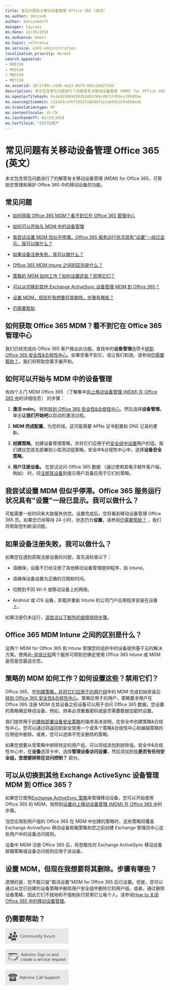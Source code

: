 ```yaml
---
title: 常见问题有关移动设备管理 Office 365 (英文）
ms.author: deniseb
author: denisebmsft
manager: laurawi
ms.date: 12/30/2016
ms.audience: Admin
ms.topic: reference
ms.service: o365-administration
localization_priority: Normal
search.appverid:
- MOE150
- MED150
- MBS150
- MET150
ms.assetid: 3871f99c-c9db-4a23-86f9-902c1b02f58d
description: 本文包含常见问题进行了的解答有关移动设备管理 (MDM) for Office 365，可帮助您管理和保护 Office 365 中的移动设备的功能。
ms.openlocfilehash: 6c4a5b3603d392b3d83769cd0f17450ce70565be
ms.sourcegitcommit: c31424cafbf1953f2864d7e2ceb95b329a694edb
ms.translationtype: MT
ms.contentlocale: zh-CN
ms.lasthandoff: 08/29/2018
ms.locfileid: "23272267"
---
```

# <a name="frequently-asked-questions-about-mobile-device-management-for-office-365"></a>常见问题有关移动设备管理 Office 365 (英文）

本文包含常见问题进行了的解答有关移动设备管理 (MDM) for Office 365，可帮助您管理和保护 Office 365 中的移动设备的功能。
  
## <a name="faqs"></a>常见问题

- [如何获取 Office 365 MDM？看不到它在 Office 365 管理中心](#how-can-i-get-mdm-for-office-365-i-dont-see-it-in-the-office-365-admin-center)
    
- [如何可以开始与 MDM 中的设备管理](#how-can-i-get-started-with-device-management-in-mdm)
    
- [我尝试设置 MDM 但似乎停滞。Office 365 服务运行状况具有"设置"一段已显示。我可以做什么？](#im-trying-to-set-up-mdm-but-it-seems-stuck-the-office-365-service-health-has-been-showing-provisioning-for-a-while-what-can-i-do)
    
- [如果设备注册失败，我可以做什么？](#what-can-i-do-if-device-enrollment-fails)
    
- [Office 365 MDM Intune 之间的区别是什么？](#whats-the-difference-between-intune-and-mdm-for-office-365)
    
- [策略的 MDM 如何工作？如何设置这些？禁用它们？](#how-do-policies-work-for-mdm-how-do-i-set-them-up-disable-them)
    
- [可以从切换到其他 Exchange ActiveSync 设备管理 MDM 到 Office 365？](#can-i-switch-from-exchange-activesync-device-management-to-mdm-for-office-365)
    
- [设置 MDM，但现在我想要将其删除。步骤有哪些？](#i-set-up-mdm-but-now-i-want-to-remove-it-what-are-the-steps)
    
- [仍需要帮助](#still-need-help)
    
## <a name="how-can-i-get-mdm-for-office-365-i-dont-see-it-in-the-office-365-admin-center"></a>如何获取 Office 365 MDM？看不到它在 Office 365 管理中心

我们已经完成向 Office 365 客户推出此功能。查找中的**设备管理**选项卡[转到 Office 365 安全性&amp;合规性中心](https://support.office.com/article/7e696a40-b86b-4a20-afcc-559218b7b1b8)。如果您看不到它，请让我们知道。请参阅[仍需要帮助？](#still-need-help)，我们将帮助您着手展开和。 
  
## <a name="how-can-i-get-started-with-device-management-in-mdm"></a>如何可以开始与 MDM 中的设备管理

有四个入门 MDM Office 365 （了解集中[向上移动设备管理 (MDM) 在 Office 365 中](set-up-mobile-device-management.md)的详细信息） 的步骤：
  
1. **激活 mdm。** 转到[转到 Office 365 安全性&amp;合规性中心](https://support.office.com/article/7e696a40-b86b-4a20-afcc-559218b7b1b8)，然后选择**设备管理**。单击**让我们开始吧**以启动的激活过程。 
    
2. **MDM 完成配置**。为您的域，这可能需要 APNs 证书配置和 DNS 记录的更新。 
    
3. **创建策略**。创建设备管理策略，并将它们应用于的[安全组中设置](create-device-security-policies.md)用户的组。我们建议您首先部署到小型测试组策略。安全中&amp;合规性中心中，选择**设备安全策略**。
    
4. **用户注册设备。** 在尝试访问 Office 365 数据 （通过使用其电子邮件客户端，例如） 时，将[注册其设备](enroll-your-mobile-device.md)到提示用户具备应用于它们的策略。 
    
## <a name="im-trying-to-set-up-mdm-but-it-seems-stuck-the-office-365-service-health-has-been-showing-provisioning-for-a-while-what-can-i-do"></a>我尝试设置 MDM 但似乎停滞。Office 365 服务运行状况具有"设置"一段已显示。我可以做什么？

可能需要一些时间来大致服务供您。设置完成后，您将看到移动设备管理 Office 365 页。如果您已经等待 24 小时，状态仍为**设置**，请参阅[仍需要帮助？](#still-need-help) ，我们将帮助您判断该问题。 
  
## <a name="what-can-i-do-if-device-enrollment-fails"></a>如果设备注册失败，我可以做什么？

如果您在遇到获取注册设备的问题，首先请检查以下：
  
- 请确保，设备不已经注册了其他移动设备管理提供程序，如 Intune。
    
- 请确保设备设置为正确的日期和时间。
    
- 切换到不同 Wi-fi 或移动设备上的网络。
    
- Android 或 iOS 设备，卸载并重新 Intune 的公司门户应用程序安装在设备上。
    
如果注册仍未运行，[请尝试以下额外的故障排除步骤](troubleshoot-mdm.md)。
  
## <a name="whats-the-difference-between-intune-and-mdm-for-office-365"></a>Office 365 MDM Intune 之间的区别是什么？

这两个 MDM for Office 365 和 Intune 管理您的组织中的设备提供基于云的解决方案。使用此[-并排比较](choose-between-mdm-and-intune.md)两个服务可帮助您确定使用 Office 365 Intune 或 MDM 是否是您最适合您。 
  
## <a name="how-do-policies-work-for-mdm-how-do-i-set-them-up-disable-them"></a>策略的 MDM 如何工作？如何设置这些？禁用它们？

Office 365，您[创建策略，并将它们应用于的用户组](create-device-security-policies.md)中的 MDM 完成初始安装后[转到 Office 365 安全性&amp;合规性中心](https://support.office.com/article/7e696a40-b86b-4a20-afcc-559218b7b1b8)。策略应用于的用户，策略要求用户在 Office 365 注册 MDM 在其设备之前设备可以用于访问 Office 365 数据。您设置的策略确定移动设备，例如，频率必须重置密码或是否需要数据加密的设置。 
  
我们提供用于[创建和部署设备安全策略](create-device-security-policies.md)的循序渐进说明。在安全中创建策略&amp;合规性中心，您可以通过将返回到安全禁用一个或多个策略&amp;合规性中心和编辑策略的应用组中删除。或者，您可以选择不完全删除的策略。
  
如果您想要从受策略中排除特定的用户组，可以将组添加到排除组。安全中&amp;合规性中心中，在**设备**选项卡中，选择**管理设备访问设置**，然后添加到组**是否有任何安全组，您想要排除在访问控制？** 部分。 
  
## <a name="can-i-switch-from-exchange-activesync-device-management-to-mdm-for-office-365"></a>可以从切换到其他 Exchange ActiveSync 设备管理 MDM 到 Office 365？

如果您已使用[Exchange ActiveSync 策略](https://go.microsoft.com/fwlink/?LinkId=615145)来管理移动设备，您可以开始使用 Office 365 的 MDM，按照到[设置向上移动设备管理 (MDM) 在 Office 365 中](set-up-mobile-device-management.md)的步骤。
  
当您应用到用户组的 Office 365 在 MDM 中创建的策略时，这些策略将覆盖 Exchange ActiveSync 移动设备邮箱策略和您之前创建 Exchange 管理员中心这些用户中的设备访问规则。 
  
设备中 MDM 注册 Office 365 后，将忽略任何 Exchange ActiveSync 移动设备邮箱策略或设备访问规则应用于该设备。
  
## <a name="i-set-up-mdm-but-now-i-want-to-remove-it-what-are-the-steps"></a>设置 MDM，但现在我想要将其删除。步骤有哪些？

遗憾的是，您不能只是"取消设置"MDM for Office 365 后已设置。但是，您可以通过从您已创建的设备策略中删除用户安全组中删除它的用户组。或者，通过删除设备策略，因此它们不就地和不强制执行禁用它让每个人。请参阅[How to 关闭 Office 365 中的移动设备管理](turn-off-mdm.md)。
  
## <a name="still-need-help"></a>仍需要帮助？

[![从 Office 365 社区论坛获取帮助](media/12a746cc-184b-4288-908c-f718ce9c4ba5.png)](https://go.microsoft.com/fwlink/p/?LinkId=518605)
  
[![管理员：登录并创建一个服务请求](media/10862798-181d-47a5-ae4f-3f8d5a2874d4.png)]( https://go.microsoft.com/fwlink/p/?LinkId=519124)
  
[![管理员：电话支持](media/9f262e67-e8c9-4fc0-85c2-b3f4cfbc064e.png)](https://go.microsoft.com/fwlink/p/?LinkID=518322)
  

  

